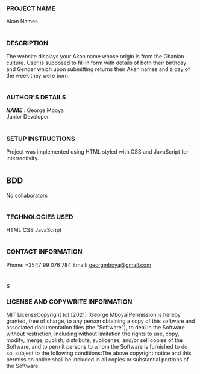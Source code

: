 ### PROJECT NAME

Akan Names
#

### DESCRIPTION
The website displays your Akan name whose origin is from the Ghanian culture. User is supposed to fill in form with details of both their birthday and Gender which upon submitting returns their Akan names and a day of the week they were born.
#

### AUTHOR'S DETAILS
___NAME___ : George Mboya
<br>
Junior Developer

#

### SETUP INSTRUCTIONS
Project was implemented using HTML styled with CSS and JavaScript for interractivity.
#

## BDD
No collaborators 
#

### TECHNOLOGIES USED
HTML CSS JavaScript
#

### CONTACT INFORMATION
Phone: +2547 99 076 784
Email: georgmboya@gmail.com
#
S
### LICENSE AND COPYWRITE INFORMATION
MIT License​Copyright (c) [2021] [George Mboya]​Permission is hereby granted, free of charge, to any person obtaining a copy of this software and associated documentation files (the "Software"), to deal in the Software without restriction, including without limitation the rights to use, copy, modify, merge, publish, distribute, sublicense, and/or sell copies of the Software, and to permit persons to whom the Software is furnished to do so, subject to the following conditions:​The above copyright notice and this permission notice shall be included in all copies or substantial portions of the Software.


